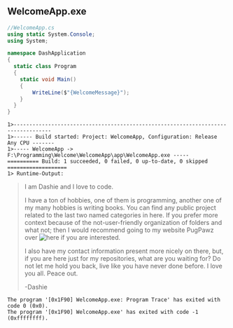 ## WelcomeApp.exe
```cs
//WelcomeApp.cs
using static System.Console;
using System;

namespace DashApplication
{
  static class Program
  {
    static void Main()
    {
		WriteLine($"{WelcomeMessage}");
    }
  }
}
```
```
1>----------------------------------------------------------------------------------
1>------ Build started: Project: WelcomeApp, Configuration: Release Any CPU -------
1>----- WelcomeApp -> F:\Programming\Welcome\WelcomeApp\app\WelcomeApp.exe -----
========== Build: 1 succeeded, 0 failed, 0 up-to-date, 0 skipped ===================
1> Runtime-Output:
```
> I am Dashie and I love to code.  
> 
> I have a ton of hobbies, one of them is programming, another one of my many hobbies is writing books.  You can find any public project related to the last two named categories in here.  If you prefer more context because of the not-user-friendly organization of folders and what not; then I would recommend going to my website PugPawz over ![here](https://pugpawz.com) if you are interested.  
>
> I also have my contact information present more nicely on there, but, if you are here just for my repositories, what are you waiting for?  Do not let me hold you back, live like you have never done before.  I love you all.  Peace out.
> 
> -Dashie
```
The program '[0x1F90] WelcomeApp.exe: Program Trace' has exited with code 0 (0x0).
The program '[0x1F90] WelcomeApp.exe' has exited with code -1 (0xffffffff).
```